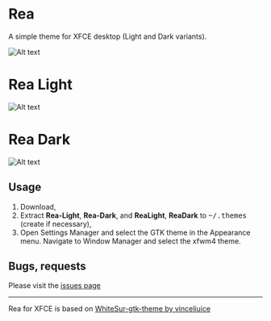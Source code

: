 # Rea
A simple theme for XFCE desktop (Light and Dark variants).

![Alt text](https://imgur.com/K1b0Wpn.png?raw=true)









# Rea Light

![Alt text](https://imgur.com/hQ3gaPg.png?raw=true)






# Rea Dark

![Alt text](https://imgur.com/g7QfsSc.png?raw=true)





## Usage
1. Download,
2. Extract **Rea-Light**, **Rea-Dark**, and **ReaLight**, **ReaDark** to <kbd>~/.themes</kbd> (create if necessary),
3. Open Settings Manager and select the GTK theme in the Appearance menu. Navigate to Window Manager and select the xfwm4 theme.


## Bugs, requests

Please visit the <a href="https://github.com/mkole/XFCE/issues">issues page</a>

<hr></hr>




Rea for XFCE is based on <a href="https://github.com/vinceliuice/WhiteSur-gtk-theme">WhiteSur-gtk-theme by vinceliuice</a>
